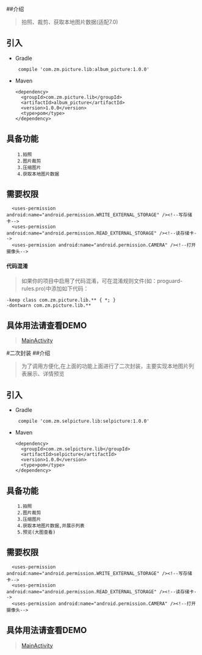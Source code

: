 ##介绍
>拍照、裁剪、获取本地图片数据(适配7.0)


## 引入
* Gradle 
   
   ```
    compile 'com.zm.picture.lib:album_picture:1.0.0'
   ```
* Maven
	
	```
    <dependency>
      <groupId>com.zm.picture.lib</groupId>
      <artifactId>album_picture</artifactId>
      <version>1.0.0</version>
      <type>pom</type>
    </dependency>
	
	```

## 具备功能
        1.拍照
        2.图片裁剪
        3.压缩图片
        4.获取本地图片数据
        
## 需要权限
      <uses-permission android:name="android.permission.WRITE_EXTERNAL_STORAGE" /><!--写存储卡-->
      <uses-permission android:name="android.permission.READ_EXTERNAL_STORAGE" /><!--读存储卡-->
      <uses-permission android:name="android.permission.CAMERA" /><!--打开摄像头-->

#### 代码混淆
     
>如果你的项目中启用了代码混淆，可在混淆规则文件(如：proguard-rules.pro)中添加如下代码：
     
    -keep class com.zm.picture.lib.** { *; }
    -dontwarn com.zm.picture.lib.**
     
        
## 具体用法请查看DEMO
>[MainActivity](https://github.com/scalling/AlbumPicture/blob/master/app/src/main/java/com/zm/picture/sample/MainActivity.java)
    
       
#二次封装
##介绍
>为了调用方便化,在上面的功能上面进行了二次封装，主要实现本地图片列表展示、详情预览

## 引入
* Gradle 
   
   ```
    compile 'com.zm.selpicture.lib:selpicture:1.0.0'
   ```
* Maven
	
	```
    <dependency>
      <groupId>com.zm.selpicture.lib</groupId>
      <artifactId>selpicture</artifactId>
      <version>1.0.0</version>
      <type>pom</type>
    </dependency>
	
	```

## 具备功能
        1.拍照
        2.图片裁剪
        3.压缩图片
        4.获取本地图片数据,并展示列表
        5.预览(大图查看)
        
        
## 需要权限
      <uses-permission android:name="android.permission.WRITE_EXTERNAL_STORAGE" /><!--写存储卡-->
      <uses-permission android:name="android.permission.READ_EXTERNAL_STORAGE" /><!--读存储卡-->
      <uses-permission android:name="android.permission.CAMERA" /><!--打开摄像头-->


     
        
## 具体用法请查看DEMO
>[MainActivity](https://github.com/scalling/AlbumPicture/blob/master/SelPictureSample/src/main/java/com/zm/selpicture/sample/MainActivity.java)
    
